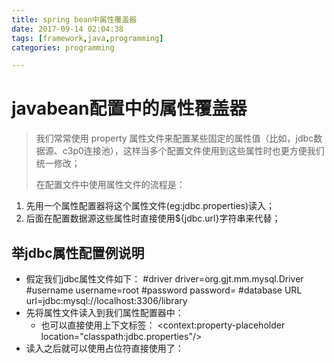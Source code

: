 ```yaml
---
title: spring bean中属性覆盖器
date: 2017-09-14 02:04:38
tags: [framework,java,programming]
categories: programming

---
```


# javabean配置中的属性覆盖器

> 我们常常使用 property 属性文件来配置某些固定的属性值（比如，jdbc数据源、c3p0连接池），这样当多个配置文件使用到这些属性时也更方便我们统一修改；
>
> 在配置文件中使用属性文件的流程是：
1. 先用一个属性配置器将这个属性文件(eg:jdbc.properties)读入；
2. 后面在配置数据源这些属性时直接使用${jdbc.url}字符串来代替；

<!--more-->


## 举jdbc属性配置例说明

- 假定我们jdbc属性文件如下：
		#driver
		driver=org.gjt.mm.mysql.Driver
		#username
		username=root
		#password
		password=
		#database URL
		url=jdbc\:mysql\://localhost\:3306/library
- 先将属性文件读入到我们属性配置器中：
		<bean id="PropertyConfigurer" class="org.springframework.beans.factory.config.Property-PlaceholderConfigurer">
			<property name="location" value="classpath:jcbc.properties"/>
		</bean>
	- 也可以直接使用上下文标签：
			<context:property-placeholder location="classpath:jdbc.properties"/>
- 读入之后就可以使用占位符直接使用了：
		<!-- 配置数据源 -->
		<bean id="dataSource" class="com.mchange.v2.c3p0.ComboPooledDataSource" destroy-method="close">
			<property name="driverClass" value="${driver}"></property>
			<property name="jdbcUrl" value="${url}"></property>
			<property name="user" value="${user}"></property>
			<property name="password" value="${password}"></property>
		</bean>
